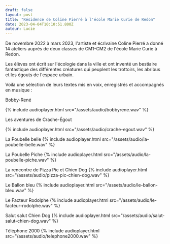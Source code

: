 ```yaml
---
draft: false
layout: post
title: "Résidence de Coline Pierré à l'école Marie Curie de Redon"
date: 2023-04-04T10:10:51.800Z
auteur: Lucie
---
```

De novembre 2022 à mars 2023, l'artiste et écrivaine Coline Pierré a donné 14 ateliers auprès de deux classes de CM1-CM2 de l'école Marie Curie à Redon.

Les élèves ont écrit sur l'écologie dans la ville et ont inventé un bestiaire fantastique des différentes créatures qui peuplent les trottoirs, les abribus et les égouts de l'espace urbain.

Voilà une sélection de leurs textes mis en voix, enregistrés et accompagnés en musique :

Bobby-René

{% include audioplayer.html src="/assets/audio/bobbyrene.wav" %}

Les aventures de Crache-Égout

{% include audioplayer.html src="/assets/audio/crache-egout.wav" %}

La Poubelle belle
{% include audioplayer.html src="/assets/audio/la-poubelle-belle.wav" %}

La Poubelle Piche
{% include audioplayer.html src="/assets/audio/la-poubelle-piche.wav" %}

La rencontre de Pizza Pic et Chien Dog
{% include audioplayer.html src="/assets/audio/pizza-pic-chien-dog.wav" %}

Le Ballon bleu
{% include audioplayer.html src="/assets/audio/le-ballon-bleu.wav" %}

Le Facteur Rodolphe
{% include audioplayer.html src="/assets/audio/le-facteur-rodolphe.wav" %}

Salut salut Chien Dog
{% include audioplayer.html src="/assets/audio/salut-salut-chien-dog.wav" %}

Téléphone 2000
{% include audioplayer.html src="/assets/audio/telephone2000.wav" %}

